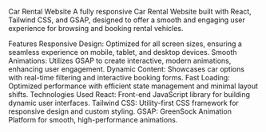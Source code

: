 Car Rental Website
A fully responsive Car Rental Website built with React, Tailwind CSS, and GSAP, designed to offer a smooth and engaging user experience for browsing and booking rental vehicles.

Features
Responsive Design: Optimized for all screen sizes, ensuring a seamless experience on mobile, tablet, and desktop devices.
Smooth Animations: Utilizes GSAP to create interactive, modern animations, enhancing user engagement.
Dynamic Content: Showcases car options with real-time filtering and interactive booking forms.
Fast Loading: Optimized performance with efficient state management and minimal layout shifts.
Technologies Used
React: Front-end JavaScript library for building dynamic user interfaces.
Tailwind CSS: Utility-first CSS framework for responsive design and custom styling.
GSAP: GreenSock Animation Platform for smooth, high-performance animations.
